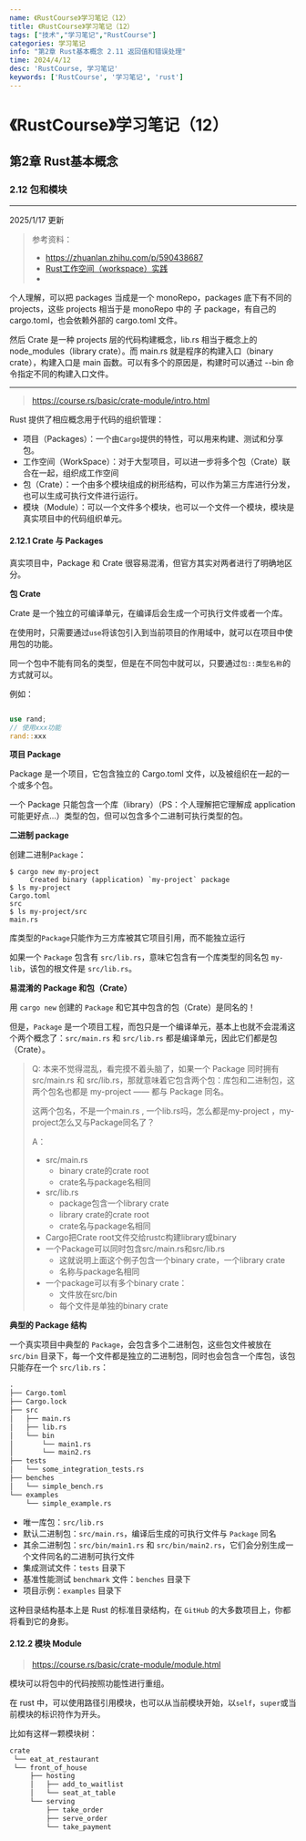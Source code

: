 ```yaml
---
name: 《RustCourse》学习笔记（12）
title: 《RustCourse》学习笔记（12）
tags: ["技术","学习笔记","RustCourse"]
categories: 学习笔记
info: "第2章 Rust基本概念 2.11 返回值和错误处理"
time: 2024/4/12
desc: 'RustCourse, 学习笔记'
keywords: ['RustCourse', '学习笔记', 'rust']
---
```


# 《RustCourse》学习笔记（12）

## 第2章 Rust基本概念

### 2.12 包和模块

---

2025/1/17 更新

> 参考资料：
>
> - https://zhuanlan.zhihu.com/p/590438687
> - [Rust工作空间（workspace）实践](https://www.cnblogs.com/w4ngzhen/p/18183529)
> - 

个人理解，可以把 packages 当成是一个 monoRepo，packages 底下有不同的 projects，这些 projects 相当于是 monoRepo 中的 子 package，有自己的 cargo.toml，也会依赖外部的 cargo.toml 文件。

然后 Crate 是一种 projects 层的代码构建概念，lib.rs 相当于概念上的 node_modules（library crate）。而 main.rs 就是程序的构建入口（binary crate），构建入口是 main 函数。可以有多个的原因是，构建时可以通过 --bin 命令指定不同的构建入口文件。

---

> https://course.rs/basic/crate-module/intro.html

Rust 提供了相应概念用于代码的组织管理：

- 项目（Packages）：一个由`Cargo`提供的特性，可以用来构建、测试和分享包。
- 工作空间（WorkSpace）：对于大型项目，可以进一步将多个包（Crate）联合在一起，组织成工作空间
- 包（Crate）：一个由多个模块组成的树形结构，可以作为第三方库进行分发，也可以生成可执行文件进行运行。
- 模块（Module）：可以一个文件多个模块，也可以一个文件一个模块，模块是真实项目中的代码组织单元。

#### 2.12.1 Crate 与 Packages

真实项目中，Package 和 Crate 很容易混淆，但官方其实对两者进行了明确地区分。

**包 Crate**

Crate 是一个独立的可编译单元，在编译后会生成一个可执行文件或者一个库。

在使用时，只需要通过`use`将该包引入到当前项目的作用域中，就可以在项目中使用包的功能。

同一个包中不能有同名的类型，但是在不同包中就可以，只要通过`包::类型名称`的方式就可以。

例如：

```rust

use rand;
// 使用xxx功能
rand::xxx

```

**项目 Package**

Package 是一个项目，它包含独立的 Cargo.toml 文件，以及被组织在一起的一个或多个包。

一个 Package 只能包含一个库（library）（PS：个人理解把它理解成 application 可能更好点...）类型的包，但可以包含多个二进制可执行类型的包。

**二进制 package**

创建二进制`Package`：

```shell
$ cargo new my-project
     Created binary (application) `my-project` package
$ ls my-project
Cargo.toml
src
$ ls my-project/src
main.rs
```

库类型的`Package`只能作为三方库被其它项目引用，而不能独立运行

如果一个 `Package` 包含有 `src/lib.rs`，意味它包含有一个库类型的同名包 `my-lib`，该包的根文件是 `src/lib.rs`。

**易混淆的 Package 和包（Crate）**

用 `cargo new` 创建的 `Package` 和它其中包含的包（Crate）是同名的！

但是，`Package` 是一个项目工程，而包只是一个编译单元，基本上也就不会混淆这个两个概念了：`src/main.rs` 和 `src/lib.rs` 都是编译单元，因此它们都是包（Crate）。



> Q: 本来不觉得混乱，看完摸不着头脑了，如果一个 Package 同时拥有 src/main.rs 和 src/lib.rs，那就意味着它包含两个包：库包和二进制包，这两个包名也都是 my-project —— 都与 Package 同名。
>
> 这两个包名，不是一个main.rs , 一个lib.rs吗，怎么都是my-project ，my-project怎么又与Package同名了？
>
> A：
>
> - src/main.rs
>   - binary crate的crate root
>   - crate名与package名相同
> - src/lib.rs
>   - package包含一个library crate
>   - library crate的crate root
>   - crate名与package名相同
> - Cargo把Crate root文件交给rustc构建library或binary
> - 一个Package可以同时包含src/main.rs和src/lib.rs
>   - 这就说明上面这个例子包含一个binary crate，一个library crate
>   - 名称与package名相同
> - 一个package可以有多个binary crate：
>   - 文件放在src/bin
>   - 每个文件是单独的binary crate

**典型的 Package 结构**

一个真实项目中典型的 `Package`，会包含多个二进制包，这些包文件被放在 `src/bin` 目录下，每一个文件都是独立的二进制包，同时也会包含一个库包，该包只能存在一个 `src/lib.rs`：

```txt
.
├── Cargo.toml
├── Cargo.lock
├── src
│   ├── main.rs
│   ├── lib.rs
│   └── bin
│       └── main1.rs
│       └── main2.rs
├── tests
│   └── some_integration_tests.rs
├── benches
│   └── simple_bench.rs
└── examples
    └── simple_example.rs
```

- 唯一库包：`src/lib.rs`
- 默认二进制包：`src/main.rs`，编译后生成的可执行文件与 `Package` 同名
- 其余二进制包：`src/bin/main1.rs` 和 `src/bin/main2.rs`，它们会分别生成一个文件同名的二进制可执行文件
- 集成测试文件：`tests` 目录下
- 基准性能测试 `benchmark` 文件：`benches` 目录下
- 项目示例：`examples` 目录下

这种目录结构基本上是 Rust 的标准目录结构，在 `GitHub` 的大多数项目上，你都将看到它的身影。

#### 2.12.2 模块 Module

> https://course.rs/basic/crate-module/module.html

模块可以将包中的代码按照功能性进行重组。

在 rust 中，可以使用路径引用模块，也可以从当前模块开始，以`self`，`super`或当前模块的标识符作为开头。

比如有这样一颗模块树：

```txt
crate
 └── eat_at_restaurant
 └── front_of_house
     ├── hosting
     │   ├── add_to_waitlist
     │   └── seat_at_table
     └── serving
         ├── take_order
         ├── serve_order
         └── take_payment
```























